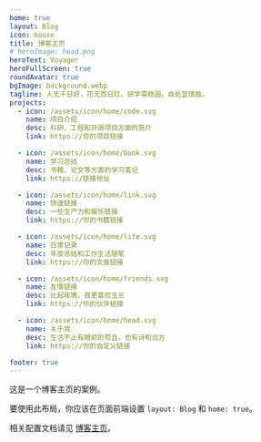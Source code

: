 ```yaml
---
home: true
layout: Blog
icon: house
title: 博客主页
# heroImage: head.png
heroText: Voyager
heroFullScreen: true
roundAvatar: true
bgImage: background.webp
tagline: 人无千日好，花无百日红。研学需稳固，自处宜慎独。
projects:
  - icon: /assets/icon/home/code.svg
    name: 项目介绍
    desc: 科研、工程和开源项目方面的简介
    link: https://你的项目链接

  - icon: /assets/icon/home/book.svg
    name: 学习总结
    desc: 书籍、论文等方面的学习笔记
    link: https://链接地址

  - icon: /assets/icon/home/link.svg
    name: 快速链接
    desc: 一些生产力和娱乐链接
    link: https://你的书籍链接

  - icon: /assets/icon/home/life.svg
    name: 日常记录
    desc: 年度总结和工作生活随笔
    link: https://你的文章链接

  - icon: /assets/icon/home/friends.svg
    name: 友情链接
    desc: 比起玫瑰，我更喜欢玉兰
    link: https://你的伙伴链接

  - icon: /assets/icon/home/head.svg
    name: 关于我
    desc: 生活不止有眼前的苟且，也有诗和远方
    link: https://你的自定义链接

footer: true
---
```

这是一个博客主页的案例。

要使用此布局，你应该在页面前端设置 `layout: Blog` 和 `home: true`。

相关配置文档请见 [博客主页](https://theme-hope.vuejs.press/zh/guide/blog/home.html)。
